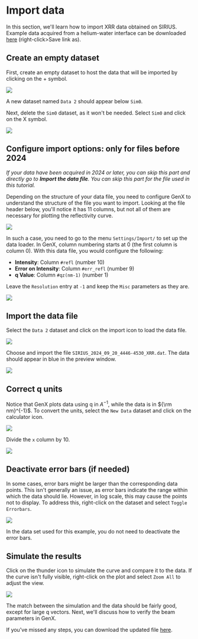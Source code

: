 # Import data

In this section, we'll learn how to import XRR data obtained on SIRIUS. Example data acquired from a helium-water interface can be downloaded [here](../../../_static/xrr/genx/SIRIUS_2024_09_20_4446-4530_XRR.dat) (right-click>Save link as).

## Create an empty dataset

First, create an empty dataset to host the data that will be imported by clicking on the + symbol.

![](images/import-data-new-data.png)

A new dataset named `Data 2` should appear below `Sim0`.

Next, delete the `Sim0` dataset, as it won't be needed. Select `Sim0` and click on the X symbol.

![](images/import-data-delete-sim0.png)

## Configure import options: only for files before 2024

*If your data have been acquired in 2024 or later, you can skip this part and directly go to **Import the data file**. You can skip this part for the file used in this tutorial.*

Depending on the structure of your data file, you need to configure GenX to understand the structure of the file you want to import. Looking at the file header below, you'll notice it has 11 columns, but not all of them are necessary for plotting the reflectivity curve.

![](images/import-data-structure-file.png)

In such a case, you need to go to the menu `Settings/Import/` to set up the data loader. In GenX, column numbering starts at 0 (the first column is column 0). With this data file, you would configure the following:

- **Intensity**: Column `#refl` (number 10)
- **Error on Intensity**: Column `#err_refl` (number 9)
- **q Value**: Column `#qz(nm-1)` (number 1)

Leave the `Resolution` entry at `-1` and keep the `Misc` parameters as they are.

![](images/import-data-loader-settings.png)

## Import the data file

Select the `Data 2` dataset and click on the import icon to load the data file.

![](images/import-data-import-data.png)

Choose and import the file `SIRIUS_2024_09_20_4446-4530_XRR.dat`. The data should appear in blue in the preview window.

![](images/import-data-raw-data.png)

## Correct q units

Notice that GenX plots data using q in $A^{-1}$, while the data is in ${\rm nm}^{-1}$. To convert the units, select the `New Data` dataset and click on the calculator icon.

![](images/import-data-calculator.png)

Divide the `x` column by 10.

![](images/import-data-divide-x.png)

## Deactivate error bars (if needed)

In some cases, error bars might be larger than the corresponding data points. This isn't generally an issue, as error bars indicate the range within which the data should lie. However, in log scale, this may cause the points not to display. To address this, right-click on the dataset and select `Toggle Errorbars`.

![](images/import-data-toggle-error.png)

In the data set used for this example, you do not need to deactivate the error bars.

## Simulate the results

Click on the thunder icon to simulate the curve and compare it to the data. If the curve isn't fully visible, right-click on the plot and select `Zoom All` to adjust the view.

![](images/import-data-first-simulation.png)

The match between the simulation and the data should be fairly good, except for large q vectors. Next, we'll discuss how to verify the beam parameters in GenX.

If you've missed any steps, you can download the updated file [here](../../../_static/xrr/genx/water_first_simu.hgx).
